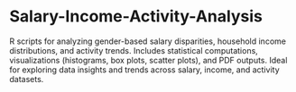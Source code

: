 # Salary-Income-Activity-Analysis
R scripts for analyzing gender-based salary disparities, household income distributions, and activity trends. Includes statistical computations, visualizations (histograms, box plots, scatter plots), and PDF outputs. Ideal for exploring data insights and trends across salary, income, and activity datasets.

